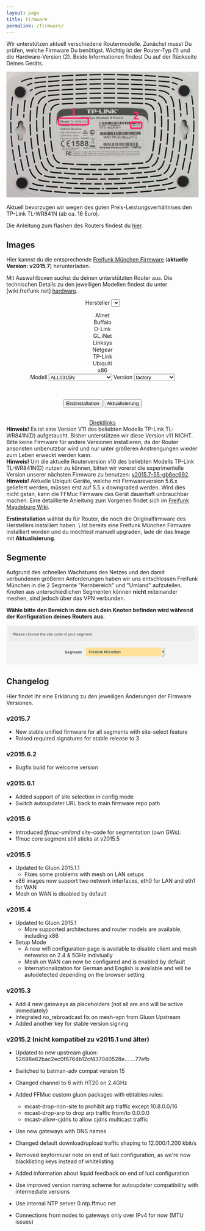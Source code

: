 ```yaml
---
layout: page
title: Firmware
permalink: /firmware/
---
```


Wir unterstützen aktuell verschiedene Routermodelle. Zunächst musst Du prüfen, welche Firmware Du benötigst. Wichtig ist der Router-Typ (1) und die Hardware-Version (2). Beide Informationen findest Du auf der Rückseite Deines Geräts.

![Modell und Version](/assets/router-flashen/guide-14.jpg)

Aktuell bevorzugen wir wegen des guten Preis-Leistungsverhältnises den TP-Link TL-WR841N (ab ca. 16 Euro).

Die Anleitung zum flashen des Routers findest du [hier][router-flashen].

## Images

Hier kannst du die entsprechende [Freifunk München Firmware](http://firmware.ffmuc.net/) (**aktuelle Version: v2015.7**) herunterladen.

Mit Auswahlboxen suchst du deinen unterstützten Router aus. Die technischen Details zu den jeweiligen Modellen findest du unter [wiki.freifunk.net]
[hardware].

<div markdown="0" style="text-align:center">

<label for="brand">Hersteller</label>
<select id="brand" onchange="giveSelection(1,this.value)">
  <option value="allnet">Allnet</option>
  <option value="buffalo">Buffalo</option>
  <option value="d-link">D-Link</option>
  <option value="gl-inet">GL.iNet</option>
  <option value="linksys">Linksys</option>
  <option value="netgear">Netgear</option>
  <option value="tp-link">TP-Link</option>
  <option value="ubiquiti">Ubiquiti</option>
  <option value="x86">x86</option>
</select>
<label for="model">Modell</label>
<select id="model" onchange="giveSelection(2,this.value)">
  <option data-option="allnet" value="all0315n">ALL0315N</option>
  <option data-option="buffalo" value="wzr-hp-ag300h-wzr-600dhp">WZR HP AG300H</option>
  <option data-option="buffalo" value="wzr-hp-ag300h-wzr-600dhp">WZR 600DHP</option>
  <option data-option="buffalo" value="wzr-hp-g450h">WZR HP G450H</option>
  <option data-option="d-link" value="dir-615">DIR-615</option>
  <option data-option="d-link" value="dir-825">DIR-825</option>
  <option data-option="gl-inet" value="6408a">6408A</option>
  <option data-option="gl-inet" value="6416a">6416A</option>
  <option data-option="linksys" value="wrt160nl">WRT160NL</option>
  <option data-option="netgear" value="wndr3700">WNDR3700</option>
  <option data-option="netgear" value="wndr3700v2">WNDR3700v2</option>
  <option data-option="netgear" value="wndr3700v4">WNDR3700v4</option>
  <option data-option="netgear" value="wndr3800">WNDR3800</option>
  <option data-option="netgear" value="wndr4300">WNDR4300</option>
  <option data-option="netgear" value="wndrmacv2">WNDRMACv2</option>
  <option data-option="tp-link" value="cpe210">CPE210</option>
  <option data-option="tp-link" value="cpe220">CPE220</option>
  <option data-option="tp-link" value="cpe510">CPE510</option>
  <option data-option="tp-link" value="cpe520">CPE520</option>
  <option data-option="tp-link" value="tl-mr3020">TL-MR3020</option>
  <option data-option="tp-link" value="tl-mr3040">TL-MR3040</option>
  <option data-option="tp-link" value="tl-mr3220">TL-MR3220</option>
  <option data-option="tp-link" value="tl-mr3420">TL-MR3420</option>
  <option data-option="tp-link" value="tl-wa701n-nd">TL-WA701N/ND</option>
  <option data-option="tp-link" value="tl-wa750re">TL-WA750RE</option>
  <option data-option="tp-link" value="tl-wa801n-nd">TL-WA801N/ND</option>
  <option data-option="tp-link" value="tl-wa830re">TL-WA830RE</option>
  <option data-option="tp-link" value="tl-wa850re">TL-WA850RE</option>
  <option data-option="tp-link" value="tl-wa860re">TL-WA860RE</option>
  <option data-option="tp-link" value="tl-wa901n-nd">TL-WA901N/ND</option>
  <option data-option="tp-link" value="tl-wdr3500">TL-WDR3500</option>
  <option data-option="tp-link" value="tl-wdr3600">TL-WDR3600</option>
  <option data-option="tp-link" value="tl-wdr4300">TL-WDR4300</option>
  <option data-option="tp-link" value="tl-wr703n">TL-WR703N</option>
  <option data-option="tp-link" value="tl-wr710n">TL-WR710N</option>
  <option data-option="tp-link" value="tl-wr740n-nd">TL-WR740N/ND</option>
  <option data-option="tp-link" value="tl-wr741n-nd">TL-WR741N/ND</option>
  <option data-option="tp-link" value="tl-wr743n-nd">TL-WR743N/ND</option>
  <option data-option="tp-link" value="tl-wr841n-nd">TL-WR841N/ND</option>
  <option data-option="tp-link" value="tl-wr842n-nd">TL-WR842N/ND</option>
  <option data-option="tp-link" value="tl-wr941n-nd">TL-WR941N/ND</option>
  <option data-option="tp-link" value="tl-wr1043n-nd">TL-WR1043N/ND</option>
  <option data-option="tp-link" value="tl-wr2543n-nd">TL-WR2543N/ND</option>
  <option data-option="ubiquiti" value="bullet-m">Bullet M</option>
  <option data-option="ubiquiti" value="nanostation-m">Nanostation/Loco M</option>
  <option data-option="ubiquiti" value="nanostation-m-xw">Nanostation M XW</option>
  <option data-option="ubiquiti" value="loco-m-xw">Nanostation Loco M XW</option>
  <option data-option="ubiquiti" value="picostation-m">Picostation M</option>
  <option data-option="ubiquiti" value="unifi">UniFi AP / Unifi AP-LR</option>
  <option data-option="ubiquiti" value="unifi-ap-pro">UniFi AP-Pro</option>
  <option data-option="ubiquiti" value="unifiap-outdoor">UniFi Outdoor</option>
  <option data-option="x86" value="vmi">Virtual Machine Images</option>
</select>
<label for="version">Version</label>
<select id="version">
  <option data-option="all0315n" value="">factory</option>
  <option data-option="wzr-hp-ag300h-wzr-600dhp" value="">factory</option>
  <option data-option="wzr-hp-g450h" value="">factory</option>
  <option data-option="dir-615" value="rev-c1">rev C1</option>
  <option data-option="dir-825" value="rev-b1">rev B1</option>
  <option data-option="6408a" value="v1">v1</option>
  <option data-option="6416a" value="v1">v1</option>
  <option data-option="wrt160nl" value="">factory</option>
  <option data-option="wndr3700" value="">factory</option>
  <option data-option="wndr3700v2" value="">factory</option>
  <option data-option="wndr3700v4" value="">factory</option>
  <option data-option="wndr3800" value="">factory</option>
  <option data-option="wndr4300" value="">factory</option>
  <option data-option="wndrmacv2" value="">factory</option>
  <option data-option="cpe210" value="v1.0">1.0</option>
  <option data-option="cpe220" value="v1.0">1.0</option>
  <option data-option="cpe510" value="v1.0">1.0</option>
  <option data-option="cpe520" value="v1.0">1.0</option>
  <option data-option="tl-mr3020" value="v1">1.x</option>
  <option data-option="tl-mr3040" value="v1">1.x</option>
  <option data-option="tl-mr3040" value="v2">2.x</option>
  <option data-option="tl-mr3220" value="v1">1.x</option>
  <option data-option="tl-mr3420" value="v1">1.x</option>
  <option data-option="tl-mr3420" value="v2">2.x</option>
  <option data-option="tl-wa701n-nd" value="v1">1.x</option>
  <option data-option="tl-wa750re" value="v1">1.x</option>
  <option data-option="tl-wa801n-nd" value="v2">2.x</option>
  <option data-option="tl-wa830re" value="v1">1.x</option>
  <option data-option="tl-wa850re" value="v1">1.x</option>
  <option data-option="tl-wa860re" value="v1">1.x</option>
  <option data-option="tl-wa901n-nd" value="v2">2.x</option>
  <option data-option="tl-wa901n-nd" value="v3">3.x</option>
  <option data-option="tl-wdr3500" value="v1">1.x</option>
  <option data-option="tl-wdr3600" value="v1">1.x</option>
  <option data-option="tl-wdr4300" value="v1">1.x</option>
  <option data-option="tl-wr703n" value="v1">1.x</option>
  <option data-option="tl-wr710n" value="v1">1.x</option>
  <option data-option="tl-wr740n-nd" value="v1">1.x</option>
  <option data-option="tl-wr740n-nd" value="v3">3.x</option>
  <option data-option="tl-wr740n-nd" value="v4">4.x</option>
  <option data-option="tl-wr741n-nd" value="v1">1.x</option>
  <option data-option="tl-wr741n-nd" value="v2">2.x</option>
  <option data-option="tl-wr741n-nd" value="v4">4.x</option>
  <option data-option="tl-wr743n-nd" value="v1">1.x</option>
  <option data-option="tl-wr743n-nd" value="v2">2.x</option>
  <option data-option="tl-wr841n-nd" value="v3">3.x</option>
  <option data-option="tl-wr841n-nd" value="v5">5.x</option>
  <option data-option="tl-wr841n-nd" value="v7">7.x</option>
  <option data-option="tl-wr841n-nd" value="v8">8.x</option>
  <option data-option="tl-wr841n-nd" value="v9">9.x</option>
  <option data-option="tl-wr842n-nd" value="v1">1.x</option>
  <option data-option="tl-wr842n-nd" value="v2">2.x</option>
  <option data-option="tl-wr941n-nd" value="v2">2.x</option>
  <option data-option="tl-wr941n-nd" value="v3">3.x</option>
  <option data-option="tl-wr941n-nd" value="v4">4.x</option>
  <option data-option="tl-wr941n-nd" value="v5">5.x</option>
  <option data-option="tl-wr1043n-nd" value="v1">1.x</option>
  <option data-option="tl-wr1043n-nd" value="v2">2.x</option>
  <option data-option="tl-wr2543n-nd" value="v1">1.x</option>
  <option data-option="bullet-m" value="">factory</option>
  <option data-option="nanostation-m" value="">factory</option>
  <option data-option="nanostation-m-xw" value="">factory</option>
  <option data-option="loco-m-xw" value="">factory</option>
  <option data-option="picostation-m" value="">factory</option>
  <option data-option="unifi" value="">factory</option>
  <option data-option="unifi-ap-pro" value="">factory</option>
  <option data-option="unifiap-outdoor" value="">factory</option>
  <option data-option="vmi" value="kvm">kvm</option>
  <option data-option="vmi" value="generic">Generic</option>
  <option data-option="vmi" value="virtualbox">Virtualbox VDI</option>
  <option data-option="vmi" value="vmware">VMware vmdk</option>
</select>

<br><br>
  <button type="button" class="btn btn-default" onclick="getImage('ffmuc','factory','http://firmware.ffmuc.net/stable/','v2015.7');">Erstinstallation</button>
  <button type="button" class="btn btn-primary" onclick="getImage('ffmuc','sysupgrade','http://firmware.ffmuc.net/stable/','v2015.7');">Aktualisierung</button>

<br>
<a href="http://firmware.ffmuc.net/">Direktlinks</a>

</div>

<div class="alert alert-warning" role="alert">
  <strong>Hinweis!</strong> Es ist eine Version V11 des beliebten Modells TP-Link TL-WR841N(D) aufgetaucht. Bisher unterstützen wir diese Version v11 NICHT. Bitte keine Firmware für andere Versionen installieren, da der Router ansonsten unbenutzbar wird und nur unter größeren Anstrengungen wieder zum Leben erweckt werden kann.
</div>

<div class="alert alert-warning" role="alert">
  <strong>Hinweis!</strong> Um die aktuelle Routerversion v10 des beliebten Modells TP-Link TL-WR841N(D) nutzen zu können, bitten wir vorerst die experimentelle Version unserer nächsten Firmware zu benutzen: <a href="http://firmware.ffmuc.net/experimental/factory/gluon-ffmuc-v2015.7-55-gb6ec692-tp-link-tl-wr841n-nd-v10.bin">v2015.7-55-gb6ec692</a>.
</div>

<div class="alert alert-warning" role="alert">
  <strong>Hinweis!</strong> Aktuelle Ubiquiti Geräte, welche mit Firmwareversion 5.6.x geliefert werden, müssen erst auf 5.5.x downgraded werden. Wird dies nicht getan, kann die FFMuc Firmware das Gerät dauerhaft unbrauchbar machen. Eine detaillierte Anleitung zum Vorgehen findet sich im <a href="https://wiki.md.freifunk.net/Anleitungen/router-flashen-ubnt">Freifunk Magdeburg Wiki</a>.
</div>



**Erstinstallation** wählst du für Router, die noch die Originalfirmware des Herstellers installiert haben. \\
Ist bereits eine Freifunk München Firmware installiert worden und du möchtest manuell upgraden, lade dir das Image mit **Aktualisierung**.


## Segmente

Aufgrund des schnellen Wachstums des Netzes und den damit verbundenen größeren Anforderungen haben wir uns entschlossen Freifunk München in die 2 Segmente "Kernbereich" und "Umland" aufzuteilen. <br>
Knoten aus unterschiedlichen Segmenten können **nicht** miteinander meshen, sind jedoch über das VPN verbunden.

**Wähle bitte den Bereich in dem sich dein Knoten befinden wird während der Konfiguration deines Routers aus.**

![Site Select](/assets/firmware/site-select.png)

## Changelog

Hier findet ihr eine Erklärung zu den jeweiligen Änderungen der Firmware Versionen.

### v2015.7
 * New stable unified firmware for all segments with site-select feature
 * Raised required signatures for stable release to 3

### v2015.6.2
 * Bugfix build for welcome version

### v2015.6.1
 * Added support of site selection in config mode
 * Switch autoupdater URL back to main firmware repo path

### v2015.6
 - Introduced *ffmuc-umland* site-code for segmentation (own GWs).
 - ffmuc core segment still sticks at v2015.5

### v2015.5
 - Updated to Gluon 2015.1.1
   - Fixes some problems with mesh on LAN setups
 - x86 images now support two network interfaces, eth0 for LAN and eth1 for WAN
 - Mesh on WAN is disabled by default

### v2015.4
 - Updated to Gluon 2015.1
   - More supported architectures and router models are available, including x86
 - Setup Mode
   - A new wifi configuration page is available to disable client and mesh
     networks on 2.4 & 5GHz indiviually
   - Mesh on WAN can now be configured and is enabled by default
   - Internationalization for German and English is available and will
     be autodetected depending on the browser setting

### v2015.3

- Add 4 new gateways as placeholders (not all are and will be active immediately)
- Integrated no_rebroadcast fix on mesh-vpn from Gluon Upstream
- Added another key for stable version signing

### v2015.2 (nicht kompatibel zu v2015.1 und älter)

 - Updated to new upstream gluon: 52698e62bac2ec0f8764b12cf437040528e…
…77efb

 - Switched to batman-adv compat version 15
 - Changed channel to 6 with HT20 on 2.4GHz
 - Added FFMuc custom gluon packages with ebtables rules:
   - mcast-drop-non-site to prohibit arp traffic except 10.8.0.0/16
   - mcast-drop-arp to drop arp traffic from/to 0.0.0.0
   - mcast-allow-cjdns to allow cjdns multicast traffic
 - Use new gateways with DNS names
 - Changed default download/upload traffic shaping to 12.000/1.200 kbit/s
 - Removed keyformular note on end of luci configuration, as we're now
   blacklisting keys instead of whitelisting
 - Added information about liquid feedback on end of luci configuration
 - Use improved version naming scheme for autoupdater compatibility with
   intermediate versions
 - Use internal NTP server 0.ntp.ffmuc.net
 - Connections from nodes to gateways only over IPv4 for now (MTU issues)

[hardware]: http://wiki.freifunk.net/Kategorie:Hardware
[router-flashen]: /router-flashen/
